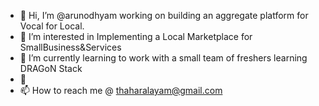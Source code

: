 - 👋 Hi, I’m @arunodhyam working on building an aggregate platform for Vocal for Local.
- 👀 I’m interested in Implementing a Local Marketplace for SmallBusiness&Services 
- 🌱 I’m currently learning to work with a small team of freshers learning DRAGoN Stack
- 💞️ 
- 📫 How to reach me @ thaharalayam@gmail.com

<!---
arunodhyam/arunodhyam is a ✨ special ✨ repository because its `README.md` (this file) appears on your GitHub profile.
You can click the Preview link to take a look at your changes.
--->
